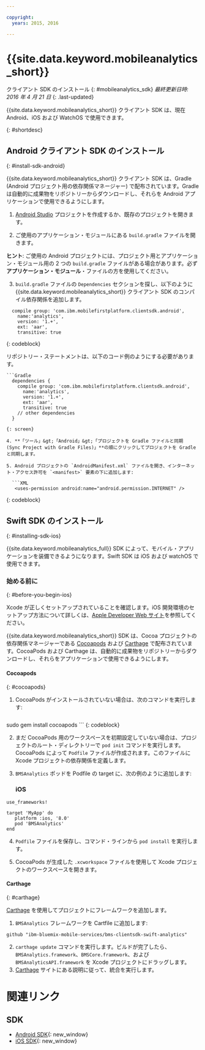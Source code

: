 ```yaml
---

copyright:
  years: 2015, 2016

---
```


# {{site.data.keyword.mobileanalytics_short}}
 クライアント SDK のインストール
{: #mobileanalytics_sdk}
*最終更新日時: 2016 年 4 月 21 日*
{: .last-updated}

{{site.data.keyword.mobileanalytics_short}} クライアント SDK は、現在 Android、iOS および WatchOS で使用できます。

{: #shortdesc}

## Android クライアント SDK のインストール
{: #install-sdk-android}

{{site.data.keyword.mobileanalytics_short}} クライアント SDK は、Gradle (Android プロジェクト用の依存関係マネージャー) で配布されています。Gradle は自動的に成果物をリポジトリーからダウンロードし、それらを Android アプリケーションで使用できるようにします。

1. [Android Studio](http://developer.android.com/sdk/index.html) プロジェクトを作成するか、既存のプロジェクトを開きます。

2. ご使用のアプリケーション・モジュールにある `build.gradle` ファイルを開きます。

  **ヒント**: ご使用の Android プロジェクトには、プロジェクト用とアプリケーション・モジュール用の 2 つの `build.gradle` ファイルがある場合があります。必ず**アプリケーション・モジュール**・ファイルの方を使用してください。

3. `build.gradle` ファイルの `Dependencies` セクションを探し、以下のように {{site.data.keyword.mobileanalytics_short}} クライアント SDK のコンパイル依存関係を追加します。

  ```Gradle
    compile group: 'com.ibm.mobilefirstplatform.clientsdk.android',    
      name:'analytics',
      version: '1.+',
      ext: 'aar',
      transitive: true
  ```
  {: codeblock}

  リポジトリー・ステートメントは、以下のコード例のようにする必要があります。

	```Gradle
      dependencies {
        compile group: 'com.ibm.mobilefirstplatform.clientsdk.android',    
          name:'analytics',
          version: '1.+',
          ext: 'aar',
          transitive: true
    	// other dependencies  
      }
  ```
  {: screen}

4. **「ツール」&gt;「Android」&gt;「プロジェクトを Gradle ファイルと同期 (Sync Project with Gradle Files)」**の順にクリックしてプロジェクトを Gradle と同期します。

5. Android プロジェクトの `AndroidManifest.xml` ファイルを開き、インターネット・アクセス許可を `<manifest>` 要素の下に追加します:

	```XML
	 <uses-permission android:name="android.permission.INTERNET" />
   ```
   {: codeblock}


## Swift SDK のインストール
{: #installing-sdk-ios}

{{site.data.keyword.mobileanalytics_full}} SDK によって、モバイル・アプリケーションを装備できるようになります。Swift SDK は iOS および watchOS で使用できます。

### 始める前に
{: #before-you-begin-ios}

Xcode が正しくセットアップされていることを確認します。iOS 開発環境のセットアップ方法について詳しくは、[Apple Developer Web サイト](https://developer.apple.com/support/xcode/)を参照してください。

{{site.data.keyword.mobileanalytics_short}} SDK は、Cocoa プロジェクトの依存関係マネージャーである [Cocoapods](https://cocoapods.org/) および [Carthage](https://github.com/Carthage/Carthage#getting-started) で配布されています。CocoaPods および Carthage は、自動的に成果物をリポジトリーからダウンロードし、それらをアプリケーションで使用できるようにします。

#### Cocoapods
{: #cocoapods}
1. CocoaPods がインストールされていない場合は、次のコマンドを実行します:

    ```
sudo gem install cocoapods
    ```
    {: codeblock}

2. まだ CocoaPods 用のワークスペースを初期設定していない場合は、プロジェクトのルート・ディレクトリーで `pod init` コマンドを実行します。CocoaPods によって `Podfile` ファイルが作成されます。このファイルに Xcode プロジェクトの依存関係を定義します。

3. `BMSAnalytics` ポッドを Podfile の target に、次の例のように追加します:

	### iOS

  ```
  use_frameworks!

  target 'MyApp' do
     platform :ios, '8.0'
     pod 'BMSAnalytics'
  end
  ```

4. `Podfile` ファイルを保存し、コマンド・ラインから `pod install` を実行します。

5. CocoaPods が生成した `.xcworkspace` ファイルを使用して Xcode プロジェクトのワークスペースを開きます。

#### Carthage
{: #carthage}

[Carthage](https://github.com/Carthage/Carthage#if-youre-building-for-ios-tvos-or-watchos) を使用してプロジェクトにフレームワークを追加します。

1. `BMSAnalytics` フレームワークを Cartfile に追加します:
  ```
github "ibm-bluemix-mobile-services/bms-clientsdk-swift-analytics"
  ```
2. `carthage update` コマンドを実行します。ビルドが完了したら、`BMSAnalytics.framework`、`BMSCore.framework`、および `BMSAnalyticsAPI.framework` を Xcode プロジェクトにドラッグします。
3. [Carthage](https://github.com/Carthage/Carthage#if-youre-building-for-ios-tvos-or-watchos) サイトにある説明に従って、統合を実行します。

# 関連リンク

## SDK
* [Android SDK](https://github.com/ibm-bluemix-mobile-services/bms-clientsdk-android-analytics){: new_window}  
* [iOS SDK](https://github.com/ibm-bluemix-mobile-services/bms-clientsdk-swift-analytics){: new_window}
